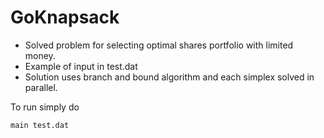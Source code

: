 # GoKnapsack

* Solved problem for selecting optimal shares portfolio with limited money.
* Example of input in test.dat
* Solution uses branch and bound algorithm and each simplex solved in parallel.

To run simply do 
```
main test.dat
```
